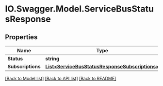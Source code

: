 # IO.Swagger.Model.ServiceBusStatusResponse
## Properties

Name | Type | Description | Notes
------------ | ------------- | ------------- | -------------
**Status** | **string** |  | 
**Subscriptions** | [**List&lt;ServiceBusStatusResponseSubscriptions&gt;**](ServiceBusStatusResponseSubscriptions.md) |  | [optional] 

[[Back to Model list]](../README.md#documentation-for-models) [[Back to API list]](../README.md#documentation-for-api-endpoints) [[Back to README]](../README.md)

